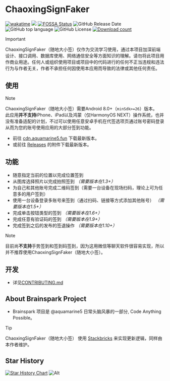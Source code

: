 # ChaoxingSignFaker

[![wakatime](https://wakatime.com/badge/github/aquamarine5/ChaoxingSignFaker.svg)](https://wakatime.com/badge/github/aquamarine5/ChaoxingSignFaker)
[![](https://tokei.rs/b1/github/aquamarine5/ChaoxingSignFaker)](https://github.com/XAMPPRocky/tokei)
[![FOSSA Status](https://app.fossa.com/api/projects/git%2Bgithub.com%2Faquamarine5%2FChaoxingSignFaker.svg?type=shield)](https://app.fossa.com/projects/git%2Bgithub.com%2Faquamarine5%2FChaoxingSignFaker?ref=badge_shield)
![GitHub Release Date](https://img.shields.io/github/release-date/aquamarine5/ChaoxingSignFaker)
![GitHub top language](https://img.shields.io/github/languages/top/aquamarine5/ChaoxingSignFaker)
![GitHub License](https://img.shields.io/github/license/aquamarine5/ChaoxingSignFaker)
[![Download count](https://img.shields.io/github/downloads/aquamarine5/ChaoxingSignFaker/total)]()

> [!IMPORTANT]
> ChaoxingSignFaker（随地大小签）仅作为交流学习使用，通过本项目加深前端设计、接口调用、数据库使用、网络通信安全等方面知识的理解。请勿将此项目用作商业用途。任何人或组织使用项目或项目中的代码进行的任何不正当违规和违法行为与作者无关，作者不承担任何因使用本应用而导致的法律或其他任何责任。

## 使用

> [!NOTE]
> ChaoxingSignFaker（随地大小签）需要Android 8.0+（`minSdk>=26`）版本。  
> 此应用**并不支持**iPhone、iPad以及鸿蒙（仅HarmonyOS NEXT）操作系统，也并没有准备适配的计划，不过可以使用任意安卓手机在代签选项页通过账号密码登录从而为您的账号使用应用的大部分签到功能。

- 前往 [cdn.aquamarine5.fun](http://cdn.aquamarine5.fun) 下载最新版本。
- 或前往 [Releases](https://github.com/aquamarine5/ChaoxingSignFaker) 的附件下载最新版本。

## 功能

- 随意指定当前的位置以完成位置签到
- 从图库选择照片以完成拍照签到 *（需要版本在1.3+）*
- 为自己和其他账号完成二维码签到（需要一台设备在现场扫码，理论上可为任意多的用户签到）
- 使用一台设备登录多账号来签到（通过扫码、链接等方式添加其他账号） *（需要版本在1.5+）*
- 完成单击按钮类型的签到 *（需要版本在1.6+）*
- 完成任意有验证码的签到 *（需要版本在1.9+）*
- 完成签到之后的发布的签退操作 *（需要版本在1.10+）*

> [!NOTE]
> 目前尚**不支持**手势签到和签到码签到，因为这用微信等聊天软件很容易实现，所以并不推荐使用ChaoxingSignFaker（随地大小签）。

## 开发

- 详见[CONTRIBUTING.md](./CONTRIBUTING.md)

## About Brainspark Project

- Brainspark 项目是 @aquamarine5 日常头脑风暴的一部分, Code Anything Possible。

> [!TIP]
> ChaoxingSignFaker（随地大小签） 使用 [Stackbricks](https://github.com/aquamarine5/Stackbricks) 来实现更新逻辑，同样由本作者维护。

## Star History

[![Star History Chart](https://api.star-history.com/svg?repos=aquamarine5/ChaoxingSignFaker&type=Date)](https://www.star-history.com/#aquamarine5/ChaoxingSignFaker&Date)
![Alt](https://repobeats.axiom.co/api/embed/629e66a936ab63b8d91a7dceb42437d55857900e.svg "Repobeats analytics image")

